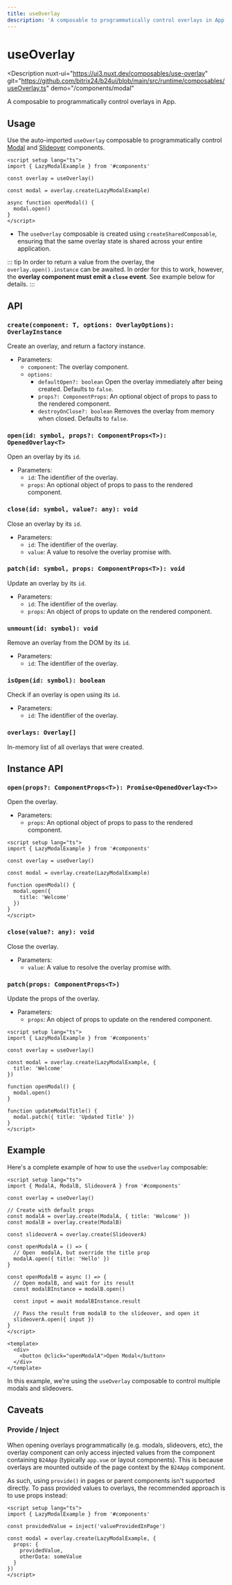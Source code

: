 ```yaml
---
title: useOverlay
description: 'A composable to programmatically control overlays in App.'
---
```

# useOverlay

<Description
  nuxt-ui="https://ui3.nuxt.dev/composables/use-overlay"
  git="https://github.com/bitrix24/b24ui/blob/main/src/runtime/composables/useOverlay.ts"
  demo="/components/modal"
>
  A composable to programmatically control overlays in App.
</Description>

## Usage

Use the auto-imported `useOverlay` composable to programmatically control [Modal](/docs/components/modal/) and [Slideover](/docs/components/slideover/) components.

```vue
<script setup lang="ts">
import { LazyModalExample } from '#components'

const overlay = useOverlay()

const modal = overlay.create(LazyModalExample)

async function openModal() {
  modal.open()
}
</script>
```

- The `useOverlay` composable is created using `createSharedComposable`, ensuring that the same overlay state is shared across your entire application.

::: tip
In order to return a value from the overlay, the `overlay.open().instance` can be awaited. In order for this to work, however, the **overlay component must emit a `close` event**. See example below for details.
:::

## API

### `create(component: T, options: OverlayOptions): OverlayInstance`

Create an overlay, and return a factory instance.

- Parameters:
  - `component`: The overlay component.
  - `options:`
    - `defaultOpen?: boolean` Open the overlay immediately after being created. Defaults to `false`.
    - `props?: ComponentProps`: An optional object of props to pass to the rendered component.
    - `destroyOnClose?: boolean` Removes the overlay from memory when closed. Defaults to `false`.

### `open(id: symbol, props?: ComponentProps<T>): OpenedOverlay<T>`

Open an overlay by its `id`.

- Parameters:
  - `id`: The identifier of the overlay.
  - `props`: An optional object of props to pass to the rendered component.

### `close(id: symbol, value?: any): void`

Close an overlay by its `id`.

- Parameters:
  - `id`: The identifier of the overlay.
  - `value`: A value to resolve the overlay promise with.

### `patch(id: symbol, props: ComponentProps<T>): void`

Update an overlay by its `id`.

- Parameters:
  - `id`: The identifier of the overlay.
  - `props`: An object of props to update on the rendered component.

### `unmount(id: symbol): void`

Remove an overlay from the DOM by its `id`.

- Parameters:
  - `id`: The identifier of the overlay.

### `isOpen(id: symbol): boolean`

Check if an overlay is open using its `id`.

- Parameters:
  - `id`: The identifier of the overlay.

### `overlays: Overlay[]`

In-memory list of all overlays that were created.

## Instance API

### `open(props?: ComponentProps<T>): Promise<OpenedOverlay<T>>`

Open the overlay.

- Parameters:
  - `props`: An optional object of props to pass to the rendered component.

```vue
<script setup lang="ts">
import { LazyModalExample } from '#components'

const overlay = useOverlay()

const modal = overlay.create(LazyModalExample)

function openModal() {
  modal.open({
    title: 'Welcome'
  })
}
</script>
```

### `close(value?: any): void`

Close the overlay.

- Parameters:
  - `value`: A value to resolve the overlay promise with.

### `patch(props: ComponentProps<T>)`

Update the props of the overlay.

- Parameters:
  - `props`: An object of props to update on the rendered component.

```vue
<script setup lang="ts">
import { LazyModalExample } from '#components'

const overlay = useOverlay()

const modal = overlay.create(LazyModalExample, {
  title: 'Welcome'
})

function openModal() {
  modal.open()
}

function updateModalTitle() {
  modal.patch({ title: 'Updated Title' })
}
</script>
```

## Example

Here's a complete example of how to use the `useOverlay` composable:

```vue
<script setup lang="ts">
import { ModalA, ModalB, SlideoverA } from '#components'

const overlay = useOverlay()

// Create with default props
const modalA = overlay.create(ModalA, { title: 'Welcome' })
const modalB = overlay.create(ModalB)

const slideoverA = overlay.create(SlideoverA)

const openModalA = () => {
  // Open  modalA, but override the title prop
  modalA.open({ title: 'Hello' })
}

const openModalB = async () => {
  // Open modalB, and wait for its result
  const modalBInstance = modalB.open()

  const input = await modalBInstance.result

  // Pass the result from modalB to the slideover, and open it
  slideoverA.open({ input })
}
</script>

<template>
  <div>
    <button @click="openModalA">Open Modal</button>
  </div>
</template>
```

In this example, we're using the `useOverlay` composable to control multiple modals and slideovers.

## Caveats

### Provide / Inject

When opening overlays programmatically (e.g. modals, slideovers, etc), the overlay component can only access injected values from the component containing `B24App` (typically `app.vue` or layout components). This is because overlays are mounted outside of the page context by the `B24App` component.

As such, using `provide()` in pages or parent components isn't supported directly. To pass provided values to overlays, the recommended approach is to use props instead:

```vue
<script setup lang="ts">
import { LazyModalExample } from '#components'

const providedValue = inject('valueProvidedInPage')

const modal = overlay.create(LazyModalExample, {
  props: {
    providedValue,
    otherData: someValue
  }
})
</script>
```
